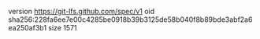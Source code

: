 version https://git-lfs.github.com/spec/v1
oid sha256:228fa6ee7e00c4285be0918b39b3125de58b040f8b89bde3abf2a6ea250af3b1
size 1571
